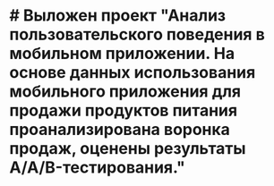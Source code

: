 # # Выложен проект "Анализ пользовательского поведения в мобильном приложении. На основе данных использования мобильного приложения для продажи продуктов питания проанализирована воронка продаж, оценены результаты A/A/B-тестирования." 
